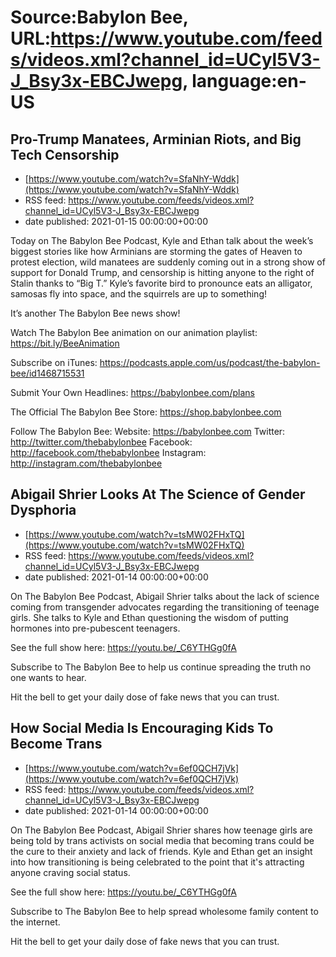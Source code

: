 # Source:Babylon Bee, URL:https://www.youtube.com/feeds/videos.xml?channel_id=UCyl5V3-J_Bsy3x-EBCJwepg, language:en-US

## Pro-Trump Manatees, Arminian Riots, and Big Tech Censorship
 - [https://www.youtube.com/watch?v=SfaNhY-Wddk](https://www.youtube.com/watch?v=SfaNhY-Wddk)
 - RSS feed: https://www.youtube.com/feeds/videos.xml?channel_id=UCyl5V3-J_Bsy3x-EBCJwepg
 - date published: 2021-01-15 00:00:00+00:00

Today on The Babylon Bee Podcast, Kyle and Ethan talk about the week’s biggest stories like how Arminians are storming the gates of Heaven to protest election, wild manatees are suddenly coming out in a strong show of support for Donald Trump, and censorship is hitting anyone to the right of Stalin thanks to “Big T.” Kyle’s favorite bird to pronounce eats an alligator, samosas fly into space, and the squirrels are up to something! 

It’s another The Babylon Bee news show!

Watch The Babylon Bee animation on our animation playlist: https://bit.ly/BeeAnimation  

Subscribe on iTunes: https://podcasts.apple.com/us/podcast/the-babylon-bee/id1468715531

Submit Your Own Headlines: https://babylonbee.com/plans

The Official The Babylon Bee Store: https://shop.babylonbee.com

Follow The Babylon Bee:
Website: https://babylonbee.com
Twitter: http://twitter.com/thebabylonbee
Facebook: http://facebook.com/thebabylonbee
Instagram: http://instagram.com/thebabylonbee

## Abigail Shrier Looks At The Science of Gender Dysphoria
 - [https://www.youtube.com/watch?v=tsMW02FHxTQ](https://www.youtube.com/watch?v=tsMW02FHxTQ)
 - RSS feed: https://www.youtube.com/feeds/videos.xml?channel_id=UCyl5V3-J_Bsy3x-EBCJwepg
 - date published: 2021-01-14 00:00:00+00:00

On The Babylon Bee Podcast, Abigail Shrier talks about the lack of science coming from transgender advocates regarding the transitioning of teenage girls. She talks to Kyle and Ethan questioning the wisdom of putting hormones into pre-pubescent teenagers. 

See the full show here:
https://youtu.be/_C6YTHGg0fA

Subscribe to The Babylon Bee to help us continue spreading the truth no one wants to hear.

Hit the bell to get your daily dose of fake news that you can trust.

## How Social Media Is Encouraging Kids To Become Trans
 - [https://www.youtube.com/watch?v=6ef0QCH7jVk](https://www.youtube.com/watch?v=6ef0QCH7jVk)
 - RSS feed: https://www.youtube.com/feeds/videos.xml?channel_id=UCyl5V3-J_Bsy3x-EBCJwepg
 - date published: 2021-01-14 00:00:00+00:00

On The Babylon Bee Podcast, Abigail Shrier shares how teenage girls are being told by trans activists on social media that becoming trans could be the cure to their anxiety and lack of friends. Kyle and Ethan get an insight into how transitioning is being celebrated to the point that it's attracting anyone craving social status.

See the full show here:
https://youtu.be/_C6YTHGg0fA

Subscribe to The Babylon Bee to help spread wholesome family content to the internet. 

Hit the bell to get your daily dose of fake news that you can trust.

